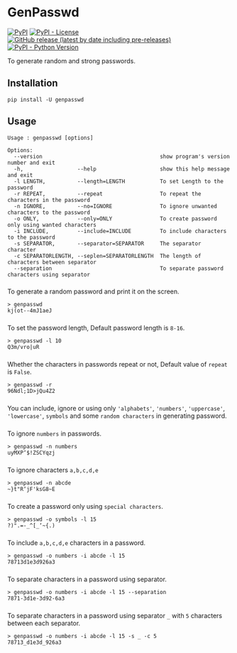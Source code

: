 # GenPasswd

[![PyPI](https://img.shields.io/pypi/v/genpasswd)](https://pypi.python.org/pypi/genpasswd)
[![PyPI - License](https://img.shields.io/pypi/l/genpasswd)](https://github.com/Gowthaman1401/GenPasswd/blob/main/LICENSE)
[![GitHub release (latest by date including pre-releases)](https://img.shields.io/github/v/release/Gowthaman1401/GenPasswd?color=orange&include_prereleases)](https://github.com/Gowthaman1401/GenPasswd/releases)
[![PyPI - Python Version](https://img.shields.io/pypi/pyversions/genpasswd?color=red)](https://pypi.python.org/pypi/genpasswd)

To generate random and strong passwords.

## Installation

`pip install -U genpasswd`

## Usage

```
Usage : genpasswd [options]

Options:
  --version                                     show program's version number and exit
  -h,                 --help                    show this help message and exit
  -l LENGTH,          --length=LENGTH           To set Length to the password
  -r REPEAT,          --repeat                  To repeat the characters in the password
  -n IGNORE,          --no=IGNORE               To ignore unwanted characters to the password
  -o ONLY,            --only=ONLY               To create password only using wanted characters
  -i INCLUDE,         --include=INCLUDE         To include characters to the password
  -s SEPARATOR,       --separator=SEPARATOR     The separator character
  -c SEPARATORLENGTH, --seplen=SEPARATORLENGTH  The length of characters between separator
  --separation                                  To separate password characters using separator
```

###
To generate a random password and print it on the screen.
```
> genpasswd
kj(ot--4mJ1aeJ
```
###

To set the password length, Default password length is `8-16`.

```
> genpasswd -l 10
Q3m/vro|uR
```
###

Whether the characters in passwords repeat or not,
Default value of `repeat` is `False`.
```
> genpasswd -r
96Ndl;1D>jQu4Z2
```
###

You can include, ignore or using only `'alphabets'`, `'numbers'`, `'uppercase'`, `'lowercase'`, `symbols` and some `random characters` in generating password.
###

To ignore `numbers` in passwords. 

```
> genpasswd -n numbers
uyMXP‘$!ZSCYqzj
```
###
To ignore characters `a,b,c,d,e`
```
> genpasswd -n abcde
~}t"R‘jF'ksG8~E
```
###
To create a password only using `special characters`.

```
> genpasswd -o symbols -l 15
?)".=-_^[_‘~{.)
```
###
To include `a,b,c,d,e` characters in a password.
```
> genpasswd -o numbers -i abcde -l 15
78713d1e3d926a3
```
###
To separate characters in a password using separator.
```
> genpasswd -o numbers -i abcde -l 15 --separation
7871-3d1e-3d92-6a3
```
###
To separate characters in a password using separator `_` with `5` characters between each separator.
```
> genpasswd -o numbers -i abcde -l 15 -s _ -c 5 
78713_d1e3d_926a3
```
